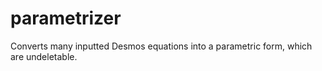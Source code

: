 # parametrizer
Converts many inputted Desmos equations into a parametric form, which are undeletable.
